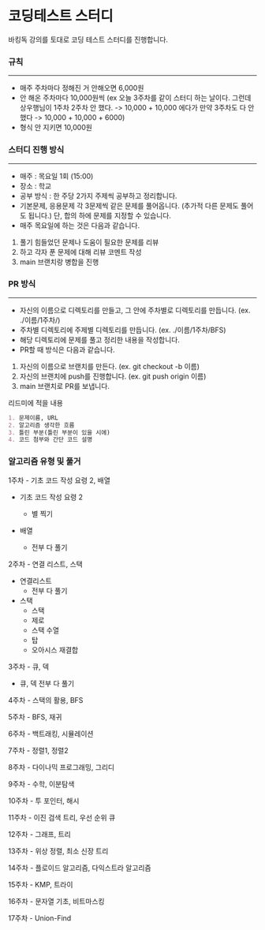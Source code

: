 # 코딩테스트 스터디
바킹독 강의를 토대로 코딩 테스트 스터디를 진행합니다.

### 규칙
---
- 매주 주차마다 정해진 거 안해오면 6,000원
- 안 해온 주차마다 10,000원씩
(ex 오늘 3주차를 같이 스터디 하는 날이다. 그런데 상우행님이 1주차 2주차 안 했다. -> 10,000 + 10,000 에다가 만약 3주차도 다 안 했다 -> 10,000 + 10,000 + 6000)
- 형식 안 지키면 10,000원

### 스터디 진행 방식
---
- 매주 : 목요일 1회 (15:00)
- 장소 : 학교
- 공부 방식 : 한 주당 2가지 주제씩 공부하고 정리합니다.
- 기본문제, 응용문제 각 3문제씩 같은 문제를 풀어옵니다. (추가적 다른 문제도 풀어도 됩니다.) 단, 합의 하에 문제를 지정할 수 있습니다.
- 매주 목요일에 하는 것은 다음과 같습니다.
1. 풀기 힘들었던 문제나 도움이 필요한 문제를 리뷰
2. 하고 각자 푼 문제에 대해 리뷰 코멘트 작성 
3. main 브랜치랑 병합을 진행

### PR 방식
--- 
- 자신의 이름으로 디렉토리를 만들고, 그 안에 주차별로 디렉토리를 만듭니다. (ex. ./이름/1주차/)
- 주차별 디렉토리에 주제별 디렉토리를 만듭니다. (ex. ./이름/1주차/BFS)
- 해당 디렉토리에 문제를 풀고 정리한 내용을 작성합니다.
- PR할 때 방식은 다음과 같습니다.
1. 자신의 이름으로 브랜치를 만든다. (ex. git checkout -b 이름)
2. 자신의 브랜치에 push를 진행합니다. (ex. git push origin 이름)
3. main 브랜치로 PR를 보냅니다.

리드미에 적을 내용
```markdown
1. 문제이름, URL
2. 알고리즘 생각한 흐름
3. 틀린 부분(틀린 부분이 있을 시에)
4. 코드 첨부와 간단 코드 설명
```

### 알고리즘 유형 및 풀거
1주차 - 기초 코드 작성 요령 2, 배열
- 기초 코드 작성 요령 2 

    - 별 찍기
- 배열
    - 전부 다 풀기

2주차 - 연결 리스트, 스택
- 연결리스트 
    - 전부 다 풀기
- 스택
    - 스택
    - 제로
    - 스택 수열
    - 탑
    - 오아시스 재결합

3주차 - 큐, 덱
- 큐, 덱 전부 다 풀기

4주차 - 스택의 활용, BFS

5주차 - BFS, 재귀

6주차 - 백트래킹, 시뮬레이션

7주차 - 정렬1, 정렬2

8주차 - 다이나믹 프로그래밍, 그리디

9주차 - 수학, 이분탐색

10주차 - 투 포인터, 해시

11주차 - 이진 검색 트리, 우선 순위 큐

12주차 - 그래프, 트리

13주차 - 위상 정렬, 최소 신장 트리

14주차 - 플로이드 알고리즘, 다익스트라 알고리즘

15주차 - KMP, 트라이

16주차 - 문자열 기초, 비트마스킹

17주차 - Union-Find





